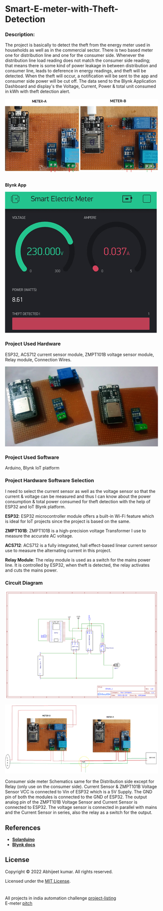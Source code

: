 # Smart-E-meter-with-Theft-Detection

### Description:

The project is basically to detect the theft from the energy meter used in households as well as in the commercial sector. There is two based meter one for distribution line and one for the consumer side. Whenever the distribution line load reading does not match the consumer side reading; that means there is some kind of power leakage in between distribution and consumer line, leads to deference in energy readings, and theft will be detected. When the theft will occur, a notification will be sent to the app and consumer side power will be cut off. The data send to the Blynk Application Dashboard and display's the Voltage, Current, Power & total unit consumed in kWh with theft detection alert.</br>
</br>
![img1](Images/Smart-Meter.jpg)</br></br>

**Blynk App**

![img2](Images/Smart-Electric-Meter-App.png)

### Project Used Hardware
ESP32, ACS712 current sensor module, ZMPT101B voltage sensor module, Relay module, Connection Wires.</br>

![img3](Images/Smart-Electric-Meter-Board.jpg)

### Project Used Software
Arduino, Blynk IoT platform

### Project Hardware Software Selection
I need to select the current sensor as well as the voltage sensor so that the current & voltage can be measured and thus I can know about the power consumption & total power consumed for theft detection with the help of ESP32 and IoT Blynk platform.

**ESP32**: ESP32 microcontroller module offers a built-in Wi-Fi feature which is ideal for IoT projects since the project is based on the same.

**ZMPT101B**: ZMPT101B is a high-precision voltage Transformer I use to measure the accurate AC voltage.

**ACS712**: ACS712 is a fully integrated, hall effect-based linear current sensor use to measure the alternating current in this project.

**Relay Module**: The relay module is used as a switch for the mains power line. It is controlled by ESP32, when theft is detected, the relay activates and cuts the mains power.</br>


### Circuit Diagram
![img4](Images/Smart-Meter-Circuit-Diagram.png)</br>

![img5](Images/Electricity-Meter-Circuit-Diagram.png)</br>

Consumer side meter Schematics same for the Distribution side except for Relay (only use on the consumer side). Current Sensor & ZMPT101B Voltage Sensor VCC is connected to Vin of ESP32 which is a 5V Supply. The GND pin of both the modules is connected to the GND of ESP32. The output analog pin of the ZMPT101B Voltage Sensor and Current Sensor is connected to ESP32. The voltage sensor is connected in parallel with mains and the Current Sensor in series, also the relay as a switch for the output.</br>
## References
* **[Solarduino](https://solarduino.com/how-to-combine-values-from-different-nodemcu-using-blynk-app-for-online-monitoring/)**
* **[Blynk docs](http://docs.blynk.cc/#widgets-other-bridge)**

## License

Copyright © 2022 Abhijeet kumar. All rights reserved.

Licensed under the [MIT License](LICENSE).</br>
#
All projects in india automation challenge [project-listing](project-listing.pdf)</br>
E-meter [pitch ](challenge-pitch.pdf)
